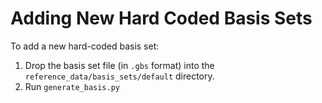 Adding New Hard Coded Basis Sets
================================

To add a new hard-coded basis set:

1. Drop the basis set file (in `.gbs` format) into the 
`reference_data/basis_sets/default` directory.
2. Run `generate_basis.py`

